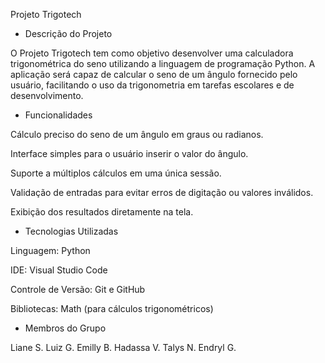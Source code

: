 Projeto Trigotech

- Descrição do Projeto

O Projeto Trigotech tem como objetivo desenvolver uma calculadora trigonométrica do seno utilizando a linguagem de programação Python. A aplicação será capaz de calcular o seno de um ângulo fornecido pelo usuário, facilitando o uso da trigonometria em tarefas escolares e de desenvolvimento.

- Funcionalidades

Cálculo preciso do seno de um ângulo em graus ou radianos.

Interface simples para o usuário inserir o valor do ângulo.

Suporte a múltiplos cálculos em uma única sessão.

Validação de entradas para evitar erros de digitação ou valores inválidos.

Exibição dos resultados diretamente na tela.


- Tecnologias Utilizadas

Linguagem: Python

IDE: Visual Studio Code

Controle de Versão: Git e GitHub

Bibliotecas: Math (para cálculos trigonométricos)


- Membros do Grupo

Liane S.
Luiz G.
Emilly B.
Hadassa V.
Talys N.
Endryl G.

